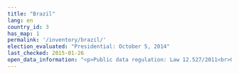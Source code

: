 ```yaml
---
title: "Brazil"
lang: en
country_id: 3
has_map: 1
permalink: '/inventory/brazil/'
election_evaluated: "Presidential: October 5, 2014"
last_checked: 2015-01-26
open_data_information: "<p>Public data regulation: Law 12.527/2011<br>Open government portal: <a target=_blank href=http://dados.gov.br/>http://dados.gov.br/</a><br>Open government partnership: <a target=_blank href=http://www.opengovpartnership.org/country/brazil>http://www.opengovpartnership.org/country/brazil</a><br>Transparency portal: <a target=_blank href=http://www.portaltransparencia.jus.br/despesas/>http://www.portaltransparencia.jus.br/despesas/</a><br>Election data website: <a target=_blank href=http://www.tse.jus.br/hotSites/pesquisas-eleitorais/>http://www.tse.jus.br/hotSites/pesquisas-eleitorais/</a></p>"
---
```

